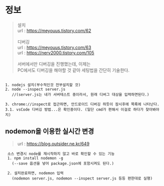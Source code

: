 # 정보
> 설치 <br>
> url : https://meyouus.tistory.com/62 <br>
> <br>디버깅<br>
> url : https://meyouus.tistory.com/63 <br>
> url : https://nerv2000.tistory.com/105 <br>
> <br>
> 서버에서만 디버깅을 진행했는데, 이제는 <br>
> PC에서도 디버깅을 해야할 것 같아 세팅법을 간단히 기술한다. <br>

```

1. nodejs 설치(부수적인것 전부설치할 것)
2. node --inspect server.js 
   //(server.js는 내가 서버테스트 중이라서, 원래 디버그 대상을 입력하면된다.)
   
3. chrome://inspect로 접근하면, 안드로이드 디버깅 하듯이 잠시후에 목록에 나타난다.
3.1. vsCode 디버깅 방법...은 확인중이다. (일단 cmd가 편해서 이걸로 하다가 찾아봐야지)
```

## nodemon을 이용한 실시간 변경
> url : https://blog.outsider.ne.kr/649 <br>

```
 소스 변경시 node를 재시작하지 않고 바로 확인할 수 있는 기능
 1. npm install nodemon -g 
   (--save 옵션을 넣어 package.json에 포함시켜도 된다.)
   
 2. 설치완료하면, nodemon 입력
   (nodemon server.js, nodemon --inspect server.js 등등 편한대로 실행)
   
```
